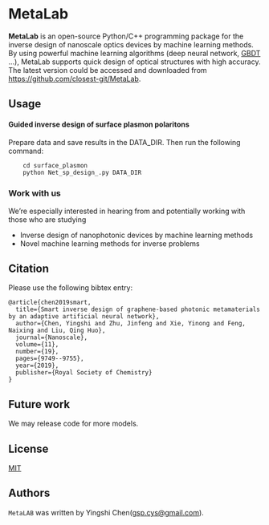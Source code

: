 # MetaLab

**MetaLab** is an open-source Python/C++ programming package for the inverse design of nanoscale optics devices by machine learning methods. By using powerful machine learning algorithms (deep neural network, [GBDT](https://github.com/closest-git/LiteMORT) ...),  MetaLab supports quick design of optical structures with high accuracy. The latest version could be accessed and downloaded from https://github.com/closest-git/MetaLab.

## Usage

#### 	Guided inverse design of surface plasmon polaritons

Prepare data and save results in the DATA_DIR. Then run the following command:

```python
    cd surface_plasmon
    python Net_sp_design_.py DATA_DIR
```

### Work with us

 We’re especially interested in hearing from and potentially working with those who are studying
- Inverse design of nanophotonic devices by machine learning methods
- Novel machine learning methods for inverse problems



## Citation

Please use the following bibtex entry:
```
@article{chen2019smart,
  title={Smart inverse design of graphene-based photonic metamaterials by an adaptive artificial neural network},
  author={Chen, Yingshi and Zhu, Jinfeng and Xie, Yinong and Feng, Naixing and Liu, Qing Huo},
  journal={Nanoscale},
  volume={11},
  number={19},
  pages={9749--9755},
  year={2019},
  publisher={Royal Society of Chemistry}
}
```

## Future work

We may release code for more models.

## License

[MIT](./LICENSE)

## Authors

`MetaLAB` was written by Yingshi Chen(gsp.cys@gmail.com).